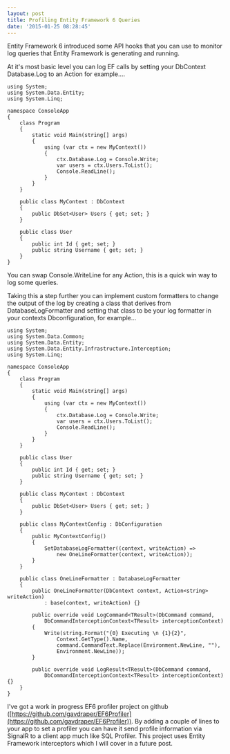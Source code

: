 ```yaml
---
layout: post
title: Profiling Entity Framework 6 Queries
date: '2015-01-25 08:28:45'
---
```


Entity Framework 6 introduced some API hooks that you can use to monitor log queries that Entity Framework is generating and running. 

At it's most basic level you can log EF calls by setting your DbContext Database.Log to an Action<string> for example....

```language-csharp 
using System;
using System.Data.Entity;
using System.Linq;

namespace ConsoleApp
{
    class Program
    {
        static void Main(string[] args)
        {
            using (var ctx = new MyContext())
            {
                ctx.Database.Log = Console.Write;
                var users = ctx.Users.ToList();
                Console.ReadLine();
            }
        }
    }

    public class MyContext : DbContext
    {
        public DbSet<User> Users { get; set; }
    }

    public class User
    {
        public int Id { get; set; }
        public string Username { get; set; }
    }
}
```

You can swap Console.WriteLine for any Action<string>, this is a quick win way to log some queries. 

Taking this a step further you can implement custom formatters to change the output of the log by creating a class that derives from DatabaseLogFormatter and setting that class to be your log formatter in your contexts Dbconfiguration, for example...

```language-csharp
using System;
using System.Data.Common;
using System.Data.Entity;
using System.Data.Entity.Infrastructure.Interception;
using System.Linq;

namespace ConsoleApp
{
    class Program
    {
        static void Main(string[] args)
        {
            using (var ctx = new MyContext())
            {
                ctx.Database.Log = Console.Write;
                var users = ctx.Users.ToList();
                Console.ReadLine();
            }
        }
    }

    public class User
    {
        public int Id { get; set; }
        public string Username { get; set; }
    }

    public class MyContext : DbContext
    {
        public DbSet<User> Users { get; set; }
    }

    public class MyContextConfig : DbConfiguration
    {
        public MyContextConfig()
        {
            SetDatabaseLogFormatter((context, writeAction) => 
            	new OneLineFormatter(context, writeAction));
        }
    }

    public class OneLineFormatter : DatabaseLogFormatter
    {
        public OneLineFormatter(DbContext context, Action<string> writeAction) 
        	: base(context, writeAction) {}

        public override void LogCommand<TResult>(DbCommand command, 
        	DbCommandInterceptionContext<TResult> interceptionContext)
        {
            Write(string.Format("{0} Executing \n {1}{2}",
                Context.GetType().Name,
                command.CommandText.Replace(Environment.NewLine, ""),
                Environment.NewLine));
        }

        public override void LogResult<TResult>(DbCommand command, 
        	DbCommandInterceptionContext<TResult> interceptionContext){}
    }
}

```  

I've got a work in progress EF6 profiler project on github ([https://github.com/gavdraper/EF6Profiler](https://github.com/gavdraper/EF6Profiler)). By adding a couple of lines to your app to set a profiler you can have it send profile information via SignalR to a client app much like SQL Profiler. This project uses Entity Framework interceptors which I will cover in a future post. 